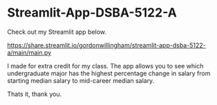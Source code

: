 # Streamlit-App-DSBA-5122-A

Check out my Streamlit app below. 

https://share.streamlit.io/gordonwillingham/streamlit-app-dsba-5122-a/main/main.py

I made for extra credit for my class. The app allows you to see which undergraduate major has the highest percentage change in salary from starting median salary to mid-career median salary. 

Thats it, thank you.
